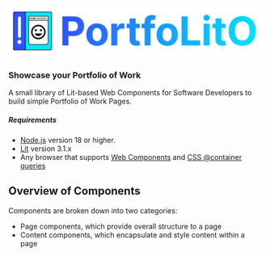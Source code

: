 # <img alt="PortfoLitO" src="https://raw.githubusercontent.com/sleelin/portfolito/f7025d621e24548cd254b24c662029dd023662da/docs/public/logo-text.svg" width="512" />

### Showcase your Portfolio of Work

A small library of Lit-based Web Components for Software Developers to build simple Portfolio of Work Pages.

##### Requirements

- [Node.js](https://nodejs.org/) version 18 or higher.
- [Lit](https://lit.dev/) version 3.1.x
- Any browser that supports [Web Components](https://www.webcomponents.org/) and [CSS @container queries](https://developer.mozilla.org/en-US/docs/Web/CSS/@container)

## Overview of Components

Components are broken down into two categories:
- Page components, which provide overall structure to a page
- Content components, which encapsulate and style content within a page